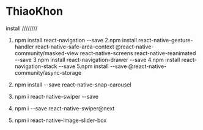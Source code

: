 # ThiaoKhon

install
////////

1. npm install react-navigation --save
   2.npm install react-native-gesture-handler
   react-native-safe-area-context @react-native-community/masked-view
   react-native-screens react-native-reanimated --save
   3.npm install react-navigation-drawer --save
   4.npm install react-navigation-stack --save
   5.npm install --save @react-native-community/async-storage
2. npm install --save react-native-snap-carousel

3. npm i react-native-swiper --save
4. npm i --save react-native-swiper@next

5. npm i react-native-image-slider-box

